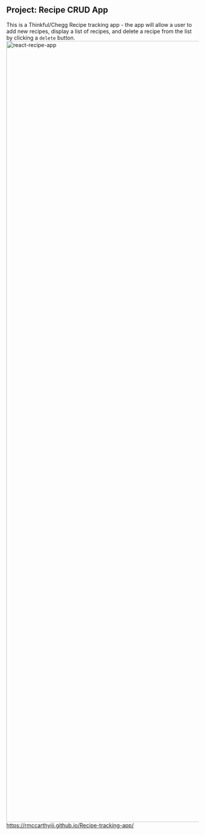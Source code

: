 ## Project: Recipe CRUD App

This is a Thinkful/Chegg Recipe tracking app - the app will allow a user to add new recipes, display a list of recipes, and delete a recipe from the list by clicking a `delete` button.
<img width="2049" alt="react-recipe-app" src="https://github.com/rmccarthyiii/Recipe-tracking-app/assets/25188255/9414f4ff-cc6b-4053-b07e-aa503e51095e">
https://rmccarthyiii.github.io/Recipe-tracking-app/ 